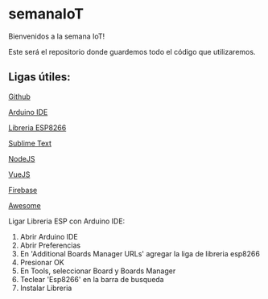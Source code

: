 # semanaIoT

Bienvenidos a la semana IoT!

Este será el repositorio donde guardemos todo el código que utilizaremos.

## Ligas útiles:

[Github](https://desktop.github.com)

[Arduino IDE](https://www.arduino.cc/en/Main/Software)

[Libreria ESP8266](http://arduino.esp8266.com/stable/package_esp8266com_index.json)

[Sublime Text](https://www.sublimetext.com/3)

[NodeJS](https://nodejs.org/en/download/)

[VueJS](https://vuejs.org/v2/guide/)

[Firebase](https://firebase.google.com/)

[Awesome](awesome.re)

Ligar Libreria ESP con Arduino IDE:

1. Abrir Arduino IDE
2. Abrir Preferencias
3. En 'Additional Boards Manager URLs' agregar la liga de libreria esp8266
4. Presionar OK
5. En Tools, seleccionar Board y Boards Manager
6. Teclear 'Esp8266' en la barra de busqueda
7. Instalar Libreria
